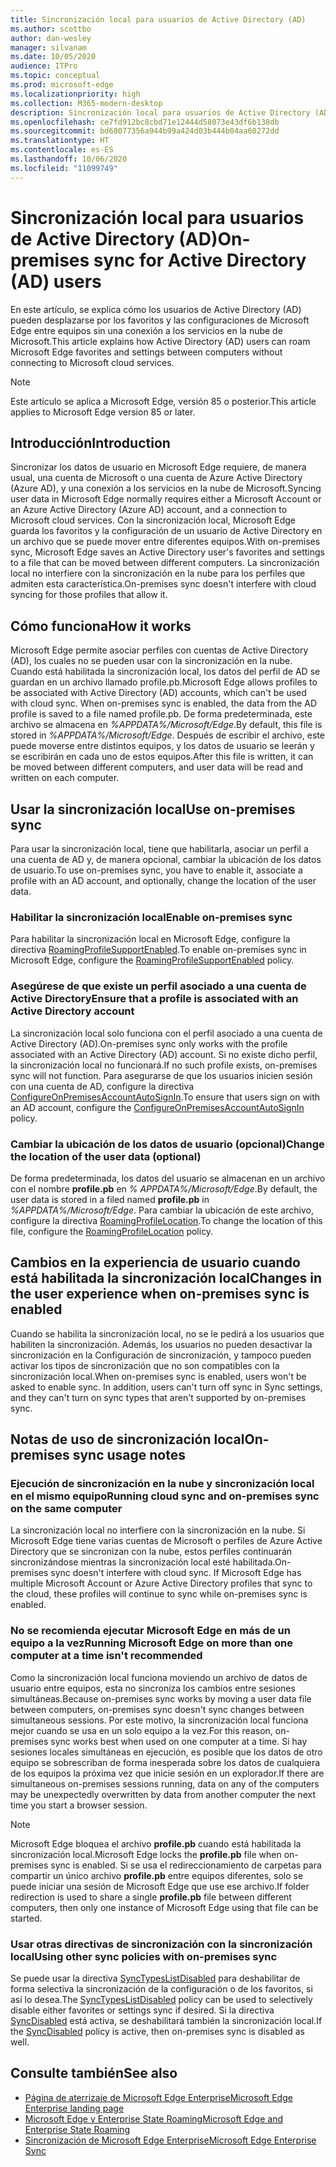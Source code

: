 ```yaml
---
title: Sincronización local para usuarios de Active Directory (AD)
ms.author: scottbo
author: dan-wesley
manager: silvanam
ms.date: 10/05/2020
audience: ITPro
ms.topic: conceptual
ms.prod: microsoft-edge
ms.localizationpriority: high
ms.collection: M365-modern-desktop
description: Sincronización local para usuarios de Active Directory (AD)
ms.openlocfilehash: ce7fd912bc8cbd71e12444d58073e43df6b138db
ms.sourcegitcommit: bd68077356a944b99a424d03b444b04aa60272dd
ms.translationtype: HT
ms.contentlocale: es-ES
ms.lasthandoff: 10/06/2020
ms.locfileid: "11099749"
---
```

# <span data-ttu-id="2c9fc-103">Sincronización local para usuarios de Active Directory (AD)</span><span class="sxs-lookup"><span data-stu-id="2c9fc-103">On-premises sync for Active Directory (AD) users</span></span>

<span data-ttu-id="2c9fc-104">En este artículo, se explica cómo los usuarios de Active Directory (AD) pueden desplazarse por los favoritos y las configuraciones de Microsoft Edge entre equipos sin una conexión a los servicios en la nube de Microsoft.</span><span class="sxs-lookup"><span data-stu-id="2c9fc-104">This article explains how Active Directory (AD) users can roam Microsoft Edge favorites and settings between computers without connecting to Microsoft cloud services.</span></span>

> [!NOTE]
> <span data-ttu-id="2c9fc-105">Este artículo se aplica a Microsoft Edge, versión 85 o posterior.</span><span class="sxs-lookup"><span data-stu-id="2c9fc-105">This article applies to Microsoft Edge version 85 or later.</span></span>

## <span data-ttu-id="2c9fc-106">Introducción</span><span class="sxs-lookup"><span data-stu-id="2c9fc-106">Introduction</span></span>

<span data-ttu-id="2c9fc-107">Sincronizar los datos de usuario en Microsoft Edge requiere, de manera usual, una cuenta de Microsoft o una cuenta de Azure Active Directory (Azure AD), y una conexión a los servicios en la nube de Microsoft.</span><span class="sxs-lookup"><span data-stu-id="2c9fc-107">Syncing user data in Microsoft Edge normally requires either a Microsoft Account or an Azure Active Directory (Azure AD) account, and a connection to Microsoft cloud services.</span></span> <span data-ttu-id="2c9fc-108">Con la sincronización local, Microsoft Edge guarda los favoritos y la configuración de un usuario de Active Directory en un archivo que se puede mover entre diferentes equipos.</span><span class="sxs-lookup"><span data-stu-id="2c9fc-108">With on-premises sync, Microsoft Edge saves an Active Directory user's favorites and settings to a file that can be moved between different computers.</span></span> <span data-ttu-id="2c9fc-109">La sincronización local no interfiere con la sincronización en la nube para los perfiles que admiten esta característica.</span><span class="sxs-lookup"><span data-stu-id="2c9fc-109">On-premises sync doesn't interfere with cloud syncing for those profiles that allow it.</span></span>

## <span data-ttu-id="2c9fc-110">Cómo funciona</span><span class="sxs-lookup"><span data-stu-id="2c9fc-110">How it works</span></span>

<span data-ttu-id="2c9fc-111">Microsoft Edge permite asociar perfiles con cuentas de Active Directory (AD), los cuales no se pueden usar con la sincronización en la nube. Cuando está habilitada la sincronización local, los datos del perfil de AD se guardan en un archivo llamado profile.pb.</span><span class="sxs-lookup"><span data-stu-id="2c9fc-111">Microsoft Edge allows profiles to be associated with Active Directory (AD) accounts, which can't be used with cloud sync. When on-premises sync is enabled, the data from the AD profile is saved to a file named profile.pb.</span></span> <span data-ttu-id="2c9fc-112">De forma predeterminada, este archivo se almacena en *%APPDATA%/Microsoft/Edge*.</span><span class="sxs-lookup"><span data-stu-id="2c9fc-112">By default, this file is stored in *%APPDATA%/Microsoft/Edge*.</span></span> <span data-ttu-id="2c9fc-113">Después de escribir el archivo, este puede moverse entre distintos equipos, y los datos de usuario se leerán y se escribirán en cada uno de estos equipos.</span><span class="sxs-lookup"><span data-stu-id="2c9fc-113">After this file is written, it can be moved between different computers, and user data will be read and written on each computer.</span></span>

## <span data-ttu-id="2c9fc-114">Usar la sincronización local</span><span class="sxs-lookup"><span data-stu-id="2c9fc-114">Use on-premises sync</span></span>

<span data-ttu-id="2c9fc-115">Para usar la sincronización local, tiene que habilitarla, asociar un perfil a una cuenta de AD y, de manera opcional, cambiar la ubicación de los datos de usuario.</span><span class="sxs-lookup"><span data-stu-id="2c9fc-115">To use on-premises sync, you have to enable it, associate a profile with an AD account, and optionally, change the location of the user data.</span></span>

### <span data-ttu-id="2c9fc-116">Habilitar la sincronización local</span><span class="sxs-lookup"><span data-stu-id="2c9fc-116">Enable on-premises sync</span></span>

<span data-ttu-id="2c9fc-117">Para habilitar la sincronización local en Microsoft Edge, configure la directiva [RoamingProfileSupportEnabled](https://docs.microsoft.com/DeployEdge/microsoft-edge-policies#roamingprofilesupportenabled).</span><span class="sxs-lookup"><span data-stu-id="2c9fc-117">To enable on-premises sync in Microsoft Edge, configure the [RoamingProfileSupportEnabled](https://docs.microsoft.com/DeployEdge/microsoft-edge-policies#roamingprofilesupportenabled) policy.</span></span>

### <span data-ttu-id="2c9fc-118">Asegúrese de que existe un perfil asociado a una cuenta de Active Directory</span><span class="sxs-lookup"><span data-stu-id="2c9fc-118">Ensure that a profile is associated with an Active Directory account</span></span>

<span data-ttu-id="2c9fc-119">La sincronización local solo funciona con el perfil asociado a una cuenta de Active Directory (AD).</span><span class="sxs-lookup"><span data-stu-id="2c9fc-119">On-premises sync only works with the profile associated with an Active Directory (AD) account.</span></span> <span data-ttu-id="2c9fc-120">Si no existe dicho perfil, la sincronización local no funcionará.</span><span class="sxs-lookup"><span data-stu-id="2c9fc-120">If no such profile exists, on-premises sync will not function.</span></span> <span data-ttu-id="2c9fc-121">Para asegurarse de que los usuarios inicien sesión con una cuenta de AD, configure la directiva [ConfigureOnPremisesAccountAutoSignIn](https://docs.microsoft.com/DeployEdge/microsoft-edge-policies#configureonpremisesaccountautosignin).</span><span class="sxs-lookup"><span data-stu-id="2c9fc-121">To ensure that users sign on with an AD account, configure the [ConfigureOnPremisesAccountAutoSignIn](https://docs.microsoft.com/DeployEdge/microsoft-edge-policies#configureonpremisesaccountautosignin) policy.</span></span>

### <span data-ttu-id="2c9fc-122">Cambiar la ubicación de los datos de usuario (opcional)</span><span class="sxs-lookup"><span data-stu-id="2c9fc-122">Change the location of the user data (optional)</span></span>

<span data-ttu-id="2c9fc-123">De forma predeterminada, los datos del usuario se almacenan en un archivo con el nombre **profile.pb** en *% APPDATA%/Microsoft/Edge*.</span><span class="sxs-lookup"><span data-stu-id="2c9fc-123">By default, the user data is stored in a filed named **profile.pb** in *%APPDATA%/Microsoft/Edge*.</span></span> <span data-ttu-id="2c9fc-124">Para cambiar la ubicación de este archivo, configure la directiva [RoamingProfileLocation](https://docs.microsoft.com/DeployEdge/microsoft-edge-policies#roamingprofilelocation).</span><span class="sxs-lookup"><span data-stu-id="2c9fc-124">To change the location of this file, configure the [RoamingProfileLocation](https://docs.microsoft.com/DeployEdge/microsoft-edge-policies#roamingprofilelocation) policy.</span></span>

## <span data-ttu-id="2c9fc-125">Cambios en la experiencia de usuario cuando está habilitada la sincronización local</span><span class="sxs-lookup"><span data-stu-id="2c9fc-125">Changes in the user experience when on-premises sync is enabled</span></span>

<span data-ttu-id="2c9fc-126">Cuando se habilita la sincronización local, no se le pedirá a los usuarios que habiliten la sincronización. Además, los usuarios no pueden desactivar la sincronización en la Configuración de sincronización, y tampoco pueden activar los tipos de sincronización que no son compatibles con la sincronización local.</span><span class="sxs-lookup"><span data-stu-id="2c9fc-126">When on-premises sync is enabled, users won't be asked to enable sync. In addition, users can't turn off sync in Sync settings, and they can't turn on sync types that aren't supported by on-premises sync.</span></span>

## <span data-ttu-id="2c9fc-127">Notas de uso de sincronización local</span><span class="sxs-lookup"><span data-stu-id="2c9fc-127">On-premises sync usage notes</span></span>

### <span data-ttu-id="2c9fc-128">Ejecución de sincronización en la nube y sincronización local en el mismo equipo</span><span class="sxs-lookup"><span data-stu-id="2c9fc-128">Running cloud sync and on-premises sync on the same computer</span></span>

<span data-ttu-id="2c9fc-129">La sincronización local no interfiere con la sincronización en la nube. Si Microsoft Edge tiene varias cuentas de Microsoft o perfiles de Azure Active Directory que se sincronizan con la nube, estos perfiles continuarán sincronizándose mientras la sincronización local esté habilitada.</span><span class="sxs-lookup"><span data-stu-id="2c9fc-129">On-premises sync doesn't interfere with cloud sync. If Microsoft Edge has multiple Microsoft Account or Azure Active Directory profiles that sync to the cloud, these profiles will continue to sync while on-premises sync is enabled.</span></span>

### <span data-ttu-id="2c9fc-130">No se recomienda ejecutar Microsoft Edge en más de un equipo a la vez</span><span class="sxs-lookup"><span data-stu-id="2c9fc-130">Running Microsoft Edge on more than one computer at a time isn't recommended</span></span>

<span data-ttu-id="2c9fc-131">Como la sincronización local funciona moviendo un archivo de datos de usuario entre equipos, esta no sincroniza los cambios entre sesiones simultáneas.</span><span class="sxs-lookup"><span data-stu-id="2c9fc-131">Because on-premises sync works by moving a user data file between computers, on-premises sync doesn't sync changes between simultaneous sessions.</span></span> <span data-ttu-id="2c9fc-132">Por este motivo, la sincronización local funciona mejor cuando se usa en un solo equipo a la vez.</span><span class="sxs-lookup"><span data-stu-id="2c9fc-132">For this reason, on-premises sync works best when used on one computer at a time.</span></span> <span data-ttu-id="2c9fc-133">Si hay sesiones locales simultáneas en ejecución, es posible que los datos de otro equipo se sobrescriban de forma inesperada sobre los datos de cualquiera de los equipos la próxima vez que inicie sesión en un explorador.</span><span class="sxs-lookup"><span data-stu-id="2c9fc-133">If there are simultaneous on-premises sessions running, data on any of the computers may be unexpectedly overwritten by data from another computer the next time you start a browser session.</span></span>

> [!NOTE]
> <span data-ttu-id="2c9fc-134">Microsoft Edge bloquea el archivo **profile.pb** cuando está habilitada la sincronización local.</span><span class="sxs-lookup"><span data-stu-id="2c9fc-134">Microsoft Edge locks the **profile.pb** file when on-premises sync is enabled.</span></span> <span data-ttu-id="2c9fc-135">Si se usa el redireccionamiento de carpetas para compartir un único archivo **profile.pb** entre equipos diferentes, solo se puede iniciar una sesión de Microsoft Edge que use ese archivo.</span><span class="sxs-lookup"><span data-stu-id="2c9fc-135">If folder redirection is used to share a single **profile.pb** file between different computers, then only one instance of Microsoft Edge using that file can be started.</span></span>

### <span data-ttu-id="2c9fc-136">Usar otras directivas de sincronización con la sincronización local</span><span class="sxs-lookup"><span data-stu-id="2c9fc-136">Using other sync policies with on-premises sync</span></span>

<span data-ttu-id="2c9fc-137">Se puede usar la directiva [SyncTypesListDisabled](https://docs.microsoft.com/DeployEdge/microsoft-edge-policies#synctypeslistdisabled) para deshabilitar de forma selectiva la sincronización de la configuración o de los favoritos, si así lo desea.</span><span class="sxs-lookup"><span data-stu-id="2c9fc-137">The [SyncTypesListDisabled](https://docs.microsoft.com/DeployEdge/microsoft-edge-policies#synctypeslistdisabled) policy can be used to selectively disable either favorites or settings sync if desired.</span></span> <span data-ttu-id="2c9fc-138">Si la directiva [SyncDisabled](https://docs.microsoft.com/DeployEdge/microsoft-edge-policies#syncdisabled) está activa, se deshabilitará también la sincronización local.</span><span class="sxs-lookup"><span data-stu-id="2c9fc-138">If the [SyncDisabled](https://docs.microsoft.com/DeployEdge/microsoft-edge-policies#syncdisabled) policy is active, then on-premises sync is disabled as well.</span></span>  

## <span data-ttu-id="2c9fc-139">Consulte también</span><span class="sxs-lookup"><span data-stu-id="2c9fc-139">See also</span></span>

- [<span data-ttu-id="2c9fc-140">Página de aterrizaje de Microsoft Edge Enterprise</span><span class="sxs-lookup"><span data-stu-id="2c9fc-140">Microsoft Edge Enterprise landing page</span></span>](https://aka.ms/EdgeEnterprise)
- [<span data-ttu-id="2c9fc-141">Microsoft Edge y Enterprise State Roaming</span><span class="sxs-lookup"><span data-stu-id="2c9fc-141">Microsoft Edge and Enterprise State Roaming</span></span>](microsoft-edge-enterprise-state-roaming.md)
- [<span data-ttu-id="2c9fc-142">Sincronización de Microsoft Edge Enterprise</span><span class="sxs-lookup"><span data-stu-id="2c9fc-142">Microsoft Edge Enterprise Sync</span></span>](microsoft-edge-enterprise-sync.md)

